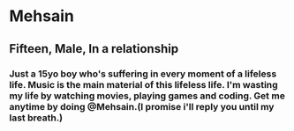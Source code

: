 # Mehsain
## Fifteen, Male, In a relationship
### Just a 15yo boy who's suffering in every moment of a lifeless life. Music is the main material of this lifeless life. I'm wasting my life by watching movies, playing games and coding. Get me anytime by doing @Mehsain.(I promise i'll reply you until my last breath.)
